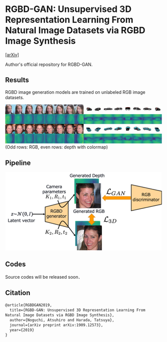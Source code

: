 # RGBD-GAN: Unsupervised 3D Representation Learning From Natural Image Datasets via RGBD Image Synthesis

[[arXiv]](https://arxiv.org/abs/1909.12573)

Author's official repository for RGBD-GAN.

## Results
RGBD image generation models are trained on unlabeled RGB image datasets.

<img src="https://github.com/nogu-atsu/RGBD-GAN/blob/master/figs/overview.png">
(Odd rows: RGB, even rows: depth with colormap)

## Pipeline
<img src="https://github.com/nogu-atsu/RGBD-GAN/blob/master/figs/pipeline.png" width="512">

## Codes
Source codes will be released soon．

## Citation
```
@article{RGBDGAN2019,
  title={RGBD-GAN: Unsupervised 3D Representation Learning From Natural Image Datasets via RGBD Image Synthesis},
  author={Noguchi, Atsuhiro and Harada, Tatsuya},
  journal={arXiv preprint arXiv:1909.12573},
  year={2019}
}
```
